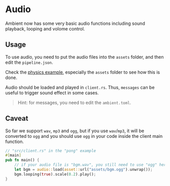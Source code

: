 # Audio

Ambient now has some very basic audio functions including sound playback, looping and volome control.

## Usage

To use audio, you need to put the audio files into the `assets` folder, and then edit the `pipeline.json`.

Check the [physics example](https://github.com/AmbientRun/Ambient/tree/main/guest/rust/examples/basics/physics), especially the `assets` folder to see how this is done.

Audio should be loaded and played in `client.rs`. Thus, `messages` can be useful to trigger sound effect in some cases.

> Hint: for messages, you need to edit the `ambient.toml`.

## Caveat

So far we support `wav`, `mp3` and `ogg`, but if you use `wav`/`mp3`, it will be converted to `ogg` and you should use `ogg` in your code inside the client main function.

```rust
// "src/client.rs" in the "pong" example
#[main]
pub fn main() {
    // if your audio file is "bgm.wav", you still need to use "ogg" here
    let bgm = audio::load(asset::url("assets/bgm.ogg").unwrap());
    bgm.looping(true).scale(0.2).play();
}
```